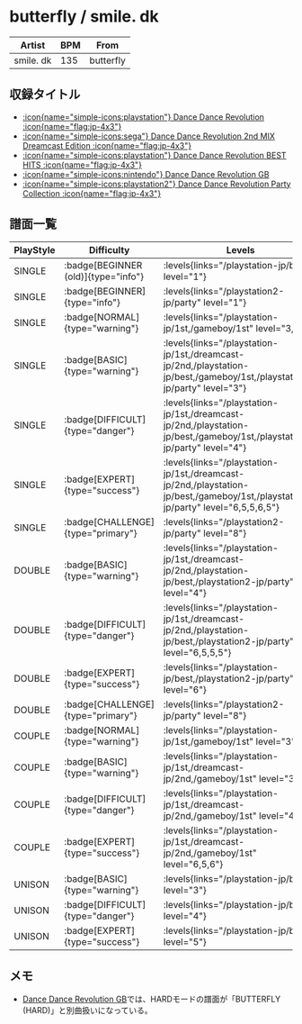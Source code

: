 # butterfly / smile. dk

|Artist|BPM|From|
|------|---|----|
|smile. dk|135|butterfly|

## 収録タイトル

- [:icon{name="simple-icons:playstation"} Dance Dance Revolution :icon{name="flag:jp-4x3"}](/playstation-jp/1st)
- [:icon{name="simple-icons:sega"} Dance Dance Revolution 2nd MIX Dreamcast Edition :icon{name="flag:jp-4x3"}](/dreamcast-jp/2nd)
- [:icon{name="simple-icons:playstation"} Dance Dance Revolution BEST HITS :icon{name="flag:jp-4x3"}](/playstation-jp/best)
- [:icon{name="simple-icons:nintendo"} Dance Dance Revolution GB](/gameboy/1st)
- [:icon{name="simple-icons:playstation2"} Dance Dance Revolution Party Collection :icon{name="flag:jp-4x3"}](/playstation2-jp/party)

## 譜面一覧

|PlayStyle|Difficulty|Levels|Notes|Movie|
|---------|----------|------|-----|-----|
|SINGLE| :badge[BEGINNER (old)]{type="info"}| :levels{links="/playstation-jp/best" level="1"}|80/0||
|SINGLE| :badge[BEGINNER]{type="info"}| :levels{links="/playstation2-jp/party" level="1"}|88/0||
|SINGLE| :badge[NORMAL]{type="warning"}| :levels{links="/playstation-jp/1st,/gameboy/1st" level="3,2"}|138/0||
|SINGLE| :badge[BASIC]{type="warning"}| :levels{links="/playstation-jp/1st,/dreamcast-jp/2nd,/playstation-jp/best,/gameboy/1st,/playstation2-jp/party" level="3"}|160/0||
|SINGLE| :badge[DIFFICULT]{type="danger"}| :levels{links="/playstation-jp/1st,/dreamcast-jp/2nd,/playstation-jp/best,/gameboy/1st,/playstation2-jp/party" level="4"}|160/0||
|SINGLE| :badge[EXPERT]{type="success"}| :levels{links="/playstation-jp/1st,/dreamcast-jp/2nd,/playstation-jp/best,/gameboy/1st,/playstation2-jp/party" level="6,5,5,6,5"}|213/0||
|SINGLE| :badge[CHALLENGE]{type="primary"}| :levels{links="/playstation2-jp/party" level="8"}|323/4||
|DOUBLE| :badge[BASIC]{type="warning"}| :levels{links="/playstation-jp/1st,/dreamcast-jp/2nd,/playstation-jp/best,/playstation2-jp/party" level="4"}|164/0||
|DOUBLE| :badge[DIFFICULT]{type="danger"}| :levels{links="/playstation-jp/1st,/dreamcast-jp/2nd,/playstation-jp/best,/playstation2-jp/party" level="6,5,5,5"}|191/0||
|DOUBLE| :badge[EXPERT]{type="success"}| :levels{links="/playstation-jp/best,/playstation2-jp/party" level="6"}|223/0||
|DOUBLE| :badge[CHALLENGE]{type="primary"}| :levels{links="/playstation2-jp/party" level="8"}|326/6||
|COUPLE| :badge[NORMAL]{type="warning"}| :levels{links="/playstation-jp/1st,/gameboy/1st" level="3"}</div>|||
|COUPLE| :badge[BASIC]{type="warning"}| :levels{links="/playstation-jp/1st,/dreamcast-jp/2nd,/gameboy/1st" level="3"}|||
|COUPLE| :badge[DIFFICULT]{type="danger"}| :levels{links="/playstation-jp/1st,/dreamcast-jp/2nd,/gameboy/1st" level="4"}|||
|COUPLE| :badge[EXPERT]{type="success"}| :levels{links="/playstation-jp/1st,/dreamcast-jp/2nd,/gameboy/1st" level="6,5,6"}|||
|UNISON| :badge[BASIC]{type="warning"}| :levels{links="/playstation-jp/best" level="3"}|||
|UNISON| :badge[DIFFICULT]{type="danger"}| :levels{links="/playstation-jp/best" level="4"}|||
|UNISON| :badge[EXPERT]{type="success"}| :levels{links="/playstation-jp/best" level="5"}|||

## メモ

- [Dance Dance Revolution GB](/gameboy/1st)では、HARDモードの譜面が「BUTTERFLY (HARD)」と別曲扱いになっている。
